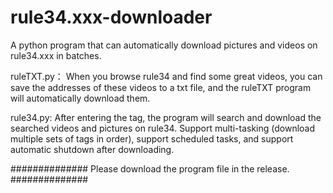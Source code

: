 # rule34.xxx-downloader
A python program that can automatically download pictures and videos on rule34.xxx in batches.


ruleTXT.py：
When you browse rule34 and find some great videos, you can save the addresses of these videos to a txt file, and the ruleTXT program will automatically download them.

rule34.py:
After entering the tag, the program will search and download the searched videos and pictures on rule34. Support multi-tasking (download multiple sets of tags in order), support scheduled tasks, and support automatic shutdown after downloading.


############## Please download the program file in the release. ##############
